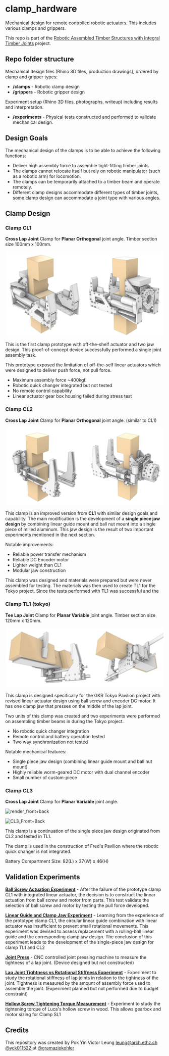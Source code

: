 # clamp_hardware

Mechanical design for remote controlled robotic actuators. This includes various clamps and grippers. 

This repo is part of the [Robotic Assembled Timber Structures with Integral Timber Joints](https://github.com/gramaziokohler/phd_spatial_timber_assembly) project. 

## Repo folder structure

Mechanical design files (Rhino 3D files, production drawings), ordered by clamp and gripper types:

- **/clamps** - Robotic clamp design 
- **/grippers** - Robotic gripper design

Experiment setup (Rhino 3D files, photographs, writeup) including results and interpretation.

- **/experiments** - Physical tests constructed and performed to validate mechanical design.

## Design Goals

The mechanical design of the clamps is to be able to achieve the following functions: 

- Deliver high assembly force to assemble tight-fitting timber joints
- The clamps cannot relocate itself but rely on robotic manipulator (such as a robotic arm) for locomotion.
- The clamps can be temporarily attached to a timber beam and operate remotely.
- Different clamp designs accommodate different types of timber joints, some clamp design can accommodate a joint type with various angles.

## Clamp Design

### Clamp CL1

**Cross Lap Joint** Clamp for **Planar Orthogonal** joint angle. Timber section size 100mm x 100mm.

![CL1_front+back](clamps/CL1/images/CL1_front+back.jpg)

This is the first clamp prototype with off-the-shelf actuator and two jaw design. This proof-of-concept device successfully performed a single joint assembly task. 

This prototype exposed the limitation of off-the-self linear actuators which were designed to deliver push force, not pull force. 

- Maximum assembly force ~400kgf.
- Robotic quick changer integrated but not tested
- No remote control capability
- Linear actuator gear box housing failed during stress test

### Clamp CL2

**Cross Lap Joint** Clamp for **Planar Orthogonal** joint angle. (similar to CL1)

![render_front+back](clamps/CL2/images/render_front+back.jpg)

This clamp is an improved version from **CL1** with similar design goals and capability. The main modification is the development of a **single piece jaw design** by combining linear guide mount and ball nut mount into a single piece of milled aluminum. This jaw design is the result of two important experiments mentioned in the next section.

Notable improvements:

- Reliable power transfer mechanism
- Reliable DC Encoder motor
- Lighter weight than CL1
- Modular jaw construction

This clamp was designed and materials were prepared but were never assembled for testing. The materials was then used to create TL1 for the Tokyo project. Since the tests performed with TL1 was successful and the 

### Clamp TL1 (tokyo)

**Tee Lap Joint** Clamp for **Planar Variable** joint angle. Timber section size 120mm x 120mm.

![TL1_front+back](clamps/TL1/images/TL1_front+back.jpg)

This clamp is designed specifically for the GKR Tokyo Pavilion project with revised linear actuator design using ball screw and encoder DC motor. It has one clamp jaw that presses on the middle of the lap joint.

Two units of this clamp was created and two experiments were performed on assembling timber beams in during the Tokyo project. 

- No robotic quick changer integration
- Remote control and battery operation tested
- Two way synchronization not tested

Notable mechanical features:

- Single piece jaw design (combining linear guide mount and ball nut mount)
- Highly reliable worm-geared DC motor with dual channel encoder
- Small number of custom-piece



### Clamp CL3

**Cross Lap Joint** Clamp for **Planar Variable** joint angle.

 ![render_front+back](clamps/CL3/screen_capture/render_front+back.jpg)

![CL3_Front+Back](clamps/CL3/photo/CL3_Front+Back.jpg)

This clamp is a continuation of the single piece jaw design originated from CL2 and tested in TL1. 

The clamp is used in the construction of Fred's Pavilion where the robotic quick changer is not integrated.

Battery Compartment Size: 82(L) x 37(W) x 46(H)



## Validation Experiments

[**Ball Screw Actuation Experiment**](./experiments/190910_Screw_And_Motor_Test) - After the failure of the prototype clamp CL1 with integrated linear actuator, the decision is to construct the linear actuation from ball screw and motor from parts. This test validate the selection of ball screw and motor by testing the pull force developed.

[**Linear Guide and Clamp Jaw Experiment**](./experiments/191111_Linear_Guide_Jaw_Test) - Learning from the experience of the prototype clamp CL1, the circular linear guide combination with linear actuator was insufficient to prevent small rotational movements. This experiment was devised to assess replacement with a rolling-ball linear guide and the corresponding clamp jaw design. The conclusion of this experiment leads to the development of the single-piece jaw design for clamp TL1 and CL2

[**Joint Press**](./experiments/200100_Joint_Press) - CNC controlled joint pressing machine to measure the tightness of a lap joint. (Device designed but not constructed)

[**Lap Joint Tightness vs Rotational Stiffness Experiment**](./experiments/191113_Joint_Tightness_Stiffness_Study) - Experiment to study the rotational stiffness of lap joints in relation to the tightness of the joint. Tightness is measured by the amount of assembly force used to assemble the joint. (Experiment planned but not performed due to budget constraint)

[**Hollow Screw Tightening Torque Measurement**](./experiments/200903_LucaScrewMeasurement)  - Experiment to study the tightening torque of Luca's hollow screw in wood. This allows gearbox and motor sizing for Clamp SL1 

Credits
-------------

This repository was created by Pok Yin Victor Leung <leung@arch.ethz.ch> [@yck011522 ](https://github.com/yck011522) at [@gramaziokohler](https://github.com/gramaziokohler)

